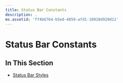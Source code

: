 ```yaml
---
title: Status Bar Constants
description: .
ms.assetid: 'ff4b6764-b5ed-4059-afd1-10928d920d11'
---
```


# Status Bar Constants

## In This Section

-   [Status Bar Styles](status-bar-styles.md)

 

 




